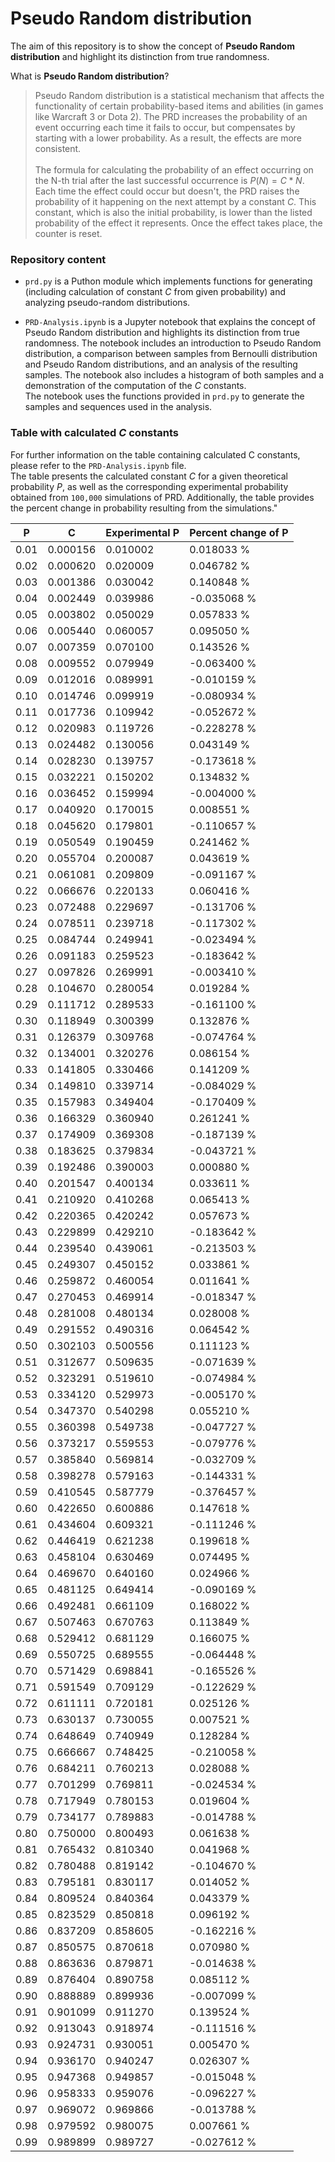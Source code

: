 # Pseudo Random distribution

The aim of this repository is to show the concept of **Pseudo Random distribution** and highlight its distinction from true randomness.  
  
What is **Pseudo Random distribution**?
> Pseudo Random distribution is a statistical mechanism that affects the functionality of certain probability-based items and abilities (in games like Warcraft 3 or Dota 2). The PRD increases the probability of an event occurring each time it fails to occur, but compensates by starting with a lower probability. As a result, the effects are more consistent.  
\
The formula for calculating the probability of an effect occurring on the N-th trial after the last successful occurrence is $P(N) = C * N$. Each time the effect could occur but doesn't, the PRD raises the probability of it happening on the next attempt by a constant $C$. This constant, which is also the initial probability, is lower than the listed probability of the effect it represents. Once the effect takes place, the counter is reset.
  
    
### Repository content

- `prd.py` is a Puthon module which implements functions for generating (including calculation of constant $C$ from given probability) and analyzing pseudo-random distributions.
  
- `PRD-Analysis.ipynb` is a Jupyter notebook that explains the concept of Pseudo Random distribution and highlights its distinction from true randomness. The notebook includes an introduction to Pseudo Random distribution, a comparison between samples from Bernoulli distribution and Pseudo Random distributions, and an analysis of the resulting samples. The notebook also includes a histogram of both samples and a demonstration of the computation of the $C$ constants.  
The notebook uses the functions provided in `prd.py` to generate the samples and sequences used in the analysis.

### Table with calculated $C$ constants
For further information on the table containing calculated C constants, please refer to the `PRD-Analysis.ipynb` file.  
 The table presents the calculated constant $C$ for a given theoretical probability $P$, as well as the corresponding experimental probability obtained from `100,000` simulations of PRD. Additionally, the table provides the percent change in probability resulting from the simulations."

| P    | C        | Experimental P | Percent change of P |
|------|----------|----------------|---------------------|
| 0.01 | 0.000156 | 0.010002       | 0.018033 %          |
| 0.02 | 0.000620 | 0.020009       | 0.046782 %          |
| 0.03 | 0.001386 | 0.030042       | 0.140848 %          |
| 0.04 | 0.002449 | 0.039986       | -0.035068 %         |
| 0.05 | 0.003802 | 0.050029       | 0.057833 %          |
| 0.06 | 0.005440 | 0.060057       | 0.095050 %          |
| 0.07 | 0.007359 | 0.070100       | 0.143526 %          |
| 0.08 | 0.009552 | 0.079949       | -0.063400 %         |
| 0.09 | 0.012016 | 0.089991       | -0.010159 %         |
| 0.10 | 0.014746 | 0.099919       | -0.080934 %         |
| 0.11 | 0.017736 | 0.109942       | -0.052672 %         |
| 0.12 | 0.020983 | 0.119726       | -0.228278 %         |
| 0.13 | 0.024482 | 0.130056       | 0.043149 %          |
| 0.14 | 0.028230 | 0.139757       | -0.173618 %         |
| 0.15 | 0.032221 | 0.150202       | 0.134832 %          |
| 0.16 | 0.036452 | 0.159994       | -0.004000 %         |
| 0.17 | 0.040920 | 0.170015       | 0.008551 %          |
| 0.18 | 0.045620 | 0.179801       | -0.110657 %         |
| 0.19 | 0.050549 | 0.190459       | 0.241462 %          |
| 0.20 | 0.055704 | 0.200087       | 0.043619 %          |
| 0.21 | 0.061081 | 0.209809       | -0.091167 %         |
| 0.22 | 0.066676 | 0.220133       | 0.060416 %          |
| 0.23 | 0.072488 | 0.229697       | -0.131706 %         |
| 0.24 | 0.078511 | 0.239718       | -0.117302 %         |
| 0.25 | 0.084744 | 0.249941       | -0.023494 %         |
| 0.26 | 0.091183 | 0.259523       | -0.183642 %         |
| 0.27 | 0.097826 | 0.269991       | -0.003410 %         |
| 0.28 | 0.104670 | 0.280054       | 0.019284 %          |
| 0.29 | 0.111712 | 0.289533       | -0.161100 %         |
| 0.30 | 0.118949 | 0.300399       | 0.132876 %          |
| 0.31 | 0.126379 | 0.309768       | -0.074764 %         |
| 0.32 | 0.134001 | 0.320276       | 0.086154 %          |
| 0.33 | 0.141805 | 0.330466       | 0.141209 %          |
| 0.34 | 0.149810 | 0.339714       | -0.084029 %         |
| 0.35 | 0.157983 | 0.349404       | -0.170409 %         |
| 0.36 | 0.166329 | 0.360940       | 0.261241 %          |
| 0.37 | 0.174909 | 0.369308       | -0.187139 %         |
| 0.38 | 0.183625 | 0.379834       | -0.043721 %         |
| 0.39 | 0.192486 | 0.390003       | 0.000880 %          |
| 0.40 | 0.201547 | 0.400134       | 0.033611 %          |
| 0.41 | 0.210920 | 0.410268       | 0.065413 %          |
| 0.42 | 0.220365 | 0.420242       | 0.057673 %          |
| 0.43 | 0.229899 | 0.429210       | -0.183642 %         |
| 0.44 | 0.239540 | 0.439061       | -0.213503 %         |
| 0.45 | 0.249307 | 0.450152       | 0.033861 %          |
| 0.46 | 0.259872 | 0.460054       | 0.011641 %          |
| 0.47 | 0.270453 | 0.469914       | -0.018347 %         |
| 0.48 | 0.281008 | 0.480134       | 0.028008 %          |
| 0.49 | 0.291552 | 0.490316       | 0.064542 %          |
| 0.50 | 0.302103 | 0.500556       | 0.111123 %          |
| 0.51 | 0.312677 | 0.509635       | -0.071639 %         |
| 0.52 | 0.323291 | 0.519610       | -0.074984 %         |
| 0.53 | 0.334120 | 0.529973       | -0.005170 %         |
| 0.54 | 0.347370 | 0.540298       | 0.055210 %          |
| 0.55 | 0.360398 | 0.549738       | -0.047727 %         |
| 0.56 | 0.373217 | 0.559553       | -0.079776 %         |
| 0.57 | 0.385840 | 0.569814       | -0.032709 %         |
| 0.58 | 0.398278 | 0.579163       | -0.144331 %         |
| 0.59 | 0.410545 | 0.587779       | -0.376457 %         |
| 0.60 | 0.422650 | 0.600886       | 0.147618 %          |
| 0.61 | 0.434604 | 0.609321       | -0.111246 %         |
| 0.62 | 0.446419 | 0.621238       | 0.199618 %          |
| 0.63 | 0.458104 | 0.630469       | 0.074495 %          |
| 0.64 | 0.469670 | 0.640160       | 0.024966 %          |
| 0.65 | 0.481125 | 0.649414       | -0.090169 %         |
| 0.66 | 0.492481 | 0.661109       | 0.168022 %          |
| 0.67 | 0.507463 | 0.670763       | 0.113849 %          |
| 0.68 | 0.529412 | 0.681129       | 0.166075 %          |
| 0.69 | 0.550725 | 0.689555       | -0.064448 %         |
| 0.70 | 0.571429 | 0.698841       | -0.165526 %         |
| 0.71 | 0.591549 | 0.709129       | -0.122629 %         |
| 0.72 | 0.611111 | 0.720181       | 0.025126 %          |
| 0.73 | 0.630137 | 0.730055       | 0.007521 %          |
| 0.74 | 0.648649 | 0.740949       | 0.128284 %          |
| 0.75 | 0.666667 | 0.748425       | -0.210058 %         |
| 0.76 | 0.684211 | 0.760213       | 0.028088 %          |
| 0.77 | 0.701299 | 0.769811       | -0.024534 %         |
| 0.78 | 0.717949 | 0.780153       | 0.019604 %          |
| 0.79 | 0.734177 | 0.789883       | -0.014788 %         |
| 0.80 | 0.750000 | 0.800493       | 0.061638 %          |
| 0.81 | 0.765432 | 0.810340       | 0.041968 %          |
| 0.82 | 0.780488 | 0.819142       | -0.104670 %         |
| 0.83 | 0.795181 | 0.830117       | 0.014052 %          |
| 0.84 | 0.809524 | 0.840364       | 0.043379 %          |
| 0.85 | 0.823529 | 0.850818       | 0.096192 %          |
| 0.86 | 0.837209 | 0.858605       | -0.162216 %         |
| 0.87 | 0.850575 | 0.870618       | 0.070980 %          |
| 0.88 | 0.863636 | 0.879871       | -0.014638 %         |
| 0.89 | 0.876404 | 0.890758       | 0.085112 %          |
| 0.90 | 0.888889 | 0.899936       | -0.007099 %         |
| 0.91 | 0.901099 | 0.911270       | 0.139524 %          |
| 0.92 | 0.913043 | 0.918974       | -0.111516 %         |
| 0.93 | 0.924731 | 0.930051       | 0.005470 %          |
| 0.94 | 0.936170 | 0.940247       | 0.026307 %          |
| 0.95 | 0.947368 | 0.949857       | -0.015048 %         |
| 0.96 | 0.958333 | 0.959076       | -0.096227 %         |
| 0.97 | 0.969072 | 0.969866       | -0.013788 %         |
| 0.98 | 0.979592 | 0.980075       | 0.007661 %          |
| 0.99 | 0.989899 | 0.989727       | -0.027612 %         |